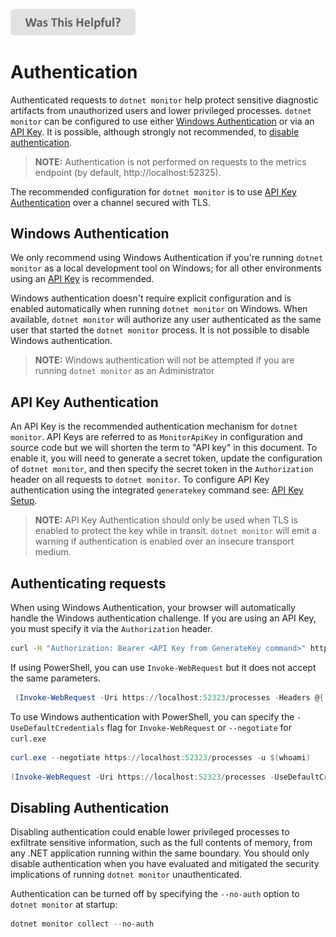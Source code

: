 
[<img src=/images/WasThisHelpful.png width="200"/>](https://www.research.net/r/DGDQWXH?src=authentication)

# Authentication

Authenticated requests to `dotnet monitor` help protect sensitive diagnostic artifacts from unauthorized users and lower privileged processes. `dotnet monitor` can be configured to use either [Windows Authentication](#windows-authentication) or via an [API Key](#api-key-authentication). It is possible, although strongly not recommended, to [disable authentication](#disabling-authentication).

> **NOTE:** Authentication is not performed on requests to the metrics endpoint (by default, http://localhost:52325).

The recommended configuration for `dotnet monitor` is to use [API Key Authentication](#api-key-authentication) over a channel secured with TLS.

## Windows Authentication

We only recommend using Windows Authentication if you're running `dotnet monitor` as a local development tool on Windows; for all other environments using an [API Key](#api-key-authentication) is recommended.

Windows authentication doesn't require explicit configuration and is enabled automatically when running `dotnet monitor` on Windows. When available, `dotnet monitor` will authorize any user authenticated as the same user that started the `dotnet monitor` process. It is not possible to disable Windows authentication.

> **NOTE:** Windows authentication will not be attempted if you are running `dotnet monitor` as an Administrator

## API Key Authentication

An API Key is the recommended authentication mechanism for `dotnet monitor`. API Keys are referred to as `MonitorApiKey` in configuration and source code but we will shorten the term to "API key" in this document. To enable it, you will need to generate a secret token, update the configuration of `dotnet monitor`, and then specify the secret token in the `Authorization` header on all requests to `dotnet monitor`. To configure API Key authentication using the integrated `generatekey` command see: [API Key Setup](./api-key-setup.md).

> **NOTE:** API Key Authentication should only be used when TLS is enabled to protect the key while in transit. `dotnet monitor` will emit a warning if authentication is enabled over an insecure transport medium.

## Authenticating requests

When using Windows Authentication, your browser will automatically handle the Windows authentication challenge. If you are using an API Key, you must specify it via the `Authorization` header.

```sh
curl -H "Authorization: Bearer <API Key from GenerateKey command>" https://localhost:52323/processes
```

If using PowerShell, you can use `Invoke-WebRequest` but it does not accept the same parameters.

```powershell
 (Invoke-WebRequest -Uri https://localhost:52323/processes -Headers @{ 'Authorization' = 'Bearer <API Key from GenerateKey command>' }).Content | ConvertFrom-Json
```

To use Windows authentication with PowerShell, you can specify the `-UseDefaultCredentials` flag for `Invoke-WebRequest` or `--negotiate` for `curl.exe`
```powershell
curl.exe --negotiate https://localhost:52323/processes -u $(whoami)
```
```powershell
(Invoke-WebRequest -Uri https://localhost:52323/processes -UseDefaultCredentials).Content | ConvertFrom-Json
```

## Disabling Authentication

Disabling authentication could enable lower privileged processes to exfiltrate sensitive information, such as the full contents of memory, from any .NET application running within the same boundary. You should only disable authentication when you have evaluated and mitigated the security implications of running `dotnet monitor` unauthenticated.

Authentication can be turned off by specifying the `--no-auth` option to `dotnet monitor` at startup:
```powershell
dotnet monitor collect --no-auth
```
